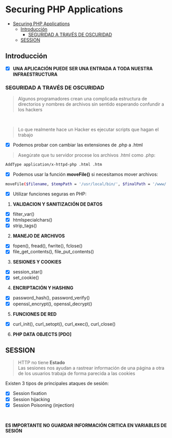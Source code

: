 # Securing PHP Applications

- [Securing PHP Applications](#securing-php-applications)
  - [Introducción](#introducción)
    - [SEGURIDAD A TRAVÉS DE OSCURIDAD](#seguridad-a-través-de-oscuridad)
  - [SESSION](#session)

## Introducción

- [x] **UNA APLICACIÓN PUEDE SER UNA ENTRADA A TODA NUESTRA INFRAESTRUCTURA**

### SEGURIDAD A TRAVÉS DE OSCURIDAD

> Algunos programadores crean una complicada estructura de directorios
> y nombres de archivos sin sentido esperando confundir a los hackers

<br/>

> Lo que realmente hace un Hacker es ejecutar scripts que hagan el trabajo

- [x] Podemos probar con cambiar las extensiones de .php a .html
> Asegúrate que tu servidor procese los archivos .html como .php:

```bash
AddType application/x-httpd-php .html .htm
```

- [x] Podemos usar la función **moveFile()** si necesitamos mover archivos:

```bash
moveFile($filename, $tempPath = '/usr/local/bin/', $finalPath = '/www/');
```

- [x] Utilizar funciones seguras en PHP:

1. **VALIDACION Y SANITIZACIÓN DE DATOS**

  - [x] filter_var()
  - [x] htmlspecialchars()
  - [x] strip_tags()

2. **MANEJO DE ARCHIVOS**

  - [x] fopen(), fread(), fwrite(), fclose()
  - [x] file_get_contents(), file_put_contents()

3. **SESIONES Y COOKIES**

  - [x] session_star()
  - [x] set_cookie()

4. **ENCRIPTACIÓN Y HASHING**

  - [x] password_hash(), password_verify()
  - [x] openssl_encrypt(), openssl_decrypt()

5. **FUNCIONES DE RED**

  - [x] curl_init(), curl_setopt(), curl_exec(), curl_close()

6. **PHP DATA OBJECTS [PDO]**

## SESSION

> HTTP no tiene **Estado** <br/>
> Las sesiones nos ayudan a rastrear información
> de una página a otra de los usuarios
> trabaja de forma parecida a las cookies

Existen 3 tipos de principales ataques de sesión:

- [x] Session fixation
- [x] Session hijacking
- [x] Session Poisoning (injection)

<br/>

**ES IMPORTANTE NO GUARDAR INFORMACIÓN CRITICA EN VARIABLES DE SESIÓN**
<br/>


